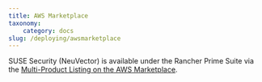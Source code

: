 ```yaml
---
title: AWS Marketplace
taxonomy:
    category: docs
slug: /deploying/awsmarketplace
---
```


SUSE Security (NeuVector) is available under the Rancher Prime Suite via the [Multi-Product Listing on the AWS Marketplace](https://aws.amazon.com/marketplace/pp/prodview-b6es6ar6n4siw?sr=0-3&ref_=beagle&applicationId=AWSMPContessa).
